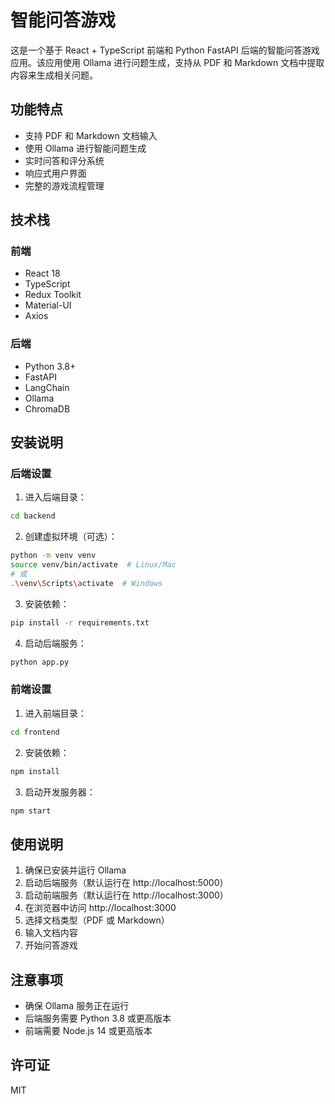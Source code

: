 # 智能问答游戏

这是一个基于 React + TypeScript 前端和 Python FastAPI 后端的智能问答游戏应用。该应用使用 Ollama 进行问题生成，支持从 PDF 和 Markdown 文档中提取内容来生成相关问题。

## 功能特点

- 支持 PDF 和 Markdown 文档输入
- 使用 Ollama 进行智能问题生成
- 实时问答和评分系统
- 响应式用户界面
- 完整的游戏流程管理

## 技术栈

### 前端
- React 18
- TypeScript
- Redux Toolkit
- Material-UI
- Axios

### 后端
- Python 3.8+
- FastAPI
- LangChain
- Ollama
- ChromaDB

## 安装说明

### 后端设置

1. 进入后端目录：
```bash
cd backend
```

2. 创建虚拟环境（可选）：
```bash
python -m venv venv
source venv/bin/activate  # Linux/Mac
# 或
.\venv\Scripts\activate  # Windows
```

3. 安装依赖：
```bash
pip install -r requirements.txt
```

4. 启动后端服务：
```bash
python app.py
```

### 前端设置

1. 进入前端目录：
```bash
cd frontend
```

2. 安装依赖：
```bash
npm install
```

3. 启动开发服务器：
```bash
npm start
```

## 使用说明

1. 确保已安装并运行 Ollama
2. 启动后端服务（默认运行在 http://localhost:5000）
3. 启动前端服务（默认运行在 http://localhost:3000）
4. 在浏览器中访问 http://localhost:3000
5. 选择文档类型（PDF 或 Markdown）
6. 输入文档内容
7. 开始问答游戏

## 注意事项

- 确保 Ollama 服务正在运行
- 后端服务需要 Python 3.8 或更高版本
- 前端需要 Node.js 14 或更高版本

## 许可证

MIT 